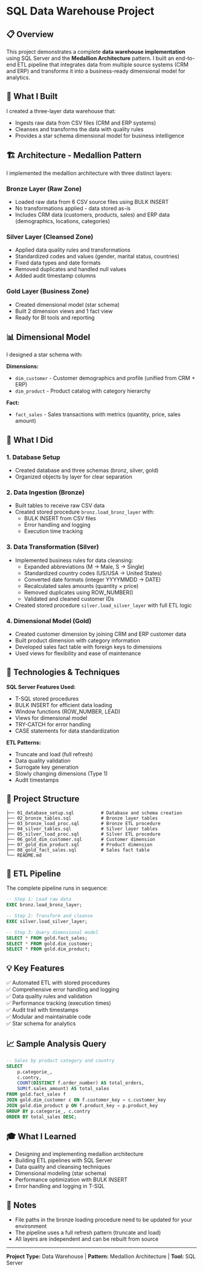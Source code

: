 # SQL Data Warehouse Project

## 📋 Overview

This project demonstrates a complete **data warehouse implementation** using SQL Server and the **Medallion Architecture** pattern. I built an end-to-end ETL pipeline that integrates data from multiple source systems (CRM and ERP) and transforms it into a business-ready dimensional model for analytics.

## 🎯 What I Built

I created a three-layer data warehouse that:
- Ingests raw data from CSV files (CRM and ERP systems)
- Cleanses and transforms the data with quality rules
- Provides a star schema dimensional model for business intelligence

## 🏗️ Architecture - Medallion Pattern

I implemented the medallion architecture with three distinct layers:

### Bronze Layer (Raw Zone)
- Loaded raw data from 6 CSV source files using BULK INSERT
- No transformations applied - data stored as-is
- Includes CRM data (customers, products, sales) and ERP data (demographics, locations, categories)

### Silver Layer (Cleansed Zone)
- Applied data quality rules and transformations
- Standardized codes and values (gender, marital status, countries)
- Fixed data types and date formats
- Removed duplicates and handled null values
- Added audit timestamp columns

### Gold Layer (Business Zone)
- Created dimensional model (star schema)
- Built 2 dimension views and 1 fact view
- Ready for BI tools and reporting

## 📊 Dimensional Model

I designed a star schema with:

**Dimensions:**
- `dim_customer` - Customer demographics and profile (unified from CRM + ERP)
- `dim_product` - Product catalog with category hierarchy

**Fact:**
- `fact_sales` - Sales transactions with metrics (quantity, price, sales amount)

## 🔧 What I Did

### 1. Database Setup
- Created database and three schemas (bronz, silver, gold)
- Organized objects by layer for clear separation

### 2. Data Ingestion (Bronze)
- Built tables to receive raw CSV data
- Created stored procedure `bronz.load_bronz_layer` with:
  - BULK INSERT from CSV files
  - Error handling and logging
  - Execution time tracking

### 3. Data Transformation (Silver)
- Implemented business rules for data cleansing:
  - Expanded abbreviations (M → Male, S → Single)
  - Standardized country codes (US/USA → United States)
  - Converted date formats (integer YYYYMMDD → DATE)
  - Recalculated sales amounts (quantity × price)
  - Removed duplicates using ROW_NUMBER()
  - Validated and cleaned customer IDs
- Created stored procedure `silver.load_silver_layer` with full ETL logic

### 4. Dimensional Model (Gold)
- Created customer dimension by joining CRM and ERP customer data
- Built product dimension with category information
- Developed sales fact table with foreign keys to dimensions
- Used views for flexibility and ease of maintenance

## 🚀 Technologies & Techniques

**SQL Server Features Used:**
- T-SQL stored procedures
- BULK INSERT for efficient data loading
- Window functions (ROW_NUMBER, LEAD)
- Views for dimensional model
- TRY-CATCH for error handling
- CASE statements for data standardization

**ETL Patterns:**
- Truncate and load (full refresh)
- Data quality validation
- Surrogate key generation
- Slowly changing dimensions (Type 1)
- Audit timestamps

## 📁 Project Structure

```
├── 01_database_setup.sql          # Database and schema creation
├── 02_bronze_tables.sql           # Bronze layer tables
├── 03_bronze_load_proc.sql        # Bronze ETL procedure
├── 04_silver_tables.sql           # Silver layer tables
├── 05_silver_load_proc.sql        # Silver ETL procedure
├── 06_gold_dim_customer.sql       # Customer dimension
├── 07_gold_dim_product.sql        # Product dimension
├── 08_gold_fact_sales.sql         # Sales fact table
└── README.md
```

## 🔄 ETL Pipeline

The complete pipeline runs in sequence:

```sql
-- Step 1: Load raw data
EXEC bronz.load_bronz_layer;

-- Step 2: Transform and cleanse
EXEC silver.load_silver_layer;

-- Step 3: Query dimensional model
SELECT * FROM gold.fact_sales;
SELECT * FROM gold.dim_customer;
SELECT * FROM gold.dim_product;
```

## 💡 Key Features

✅ Automated ETL with stored procedures  
✅ Comprehensive error handling and logging  
✅ Data quality rules and validation  
✅ Performance tracking (execution times)  
✅ Audit trail with timestamps  
✅ Modular and maintainable code  
✅ Star schema for analytics  

## 📈 Sample Analysis Query

```sql
-- Sales by product category and country
SELECT 
    p.categorie_,
    c.contry,
    COUNT(DISTINCT f.order_number) AS total_orders,
    SUM(f.sales_amount) AS total_sales
FROM gold.fact_sales f
JOIN gold.dim_customer c ON f.customer_key = c.customer_key
JOIN gold.dim_product p ON f.product_key = p.product_key
GROUP BY p.categorie_, c.contry
ORDER BY total_sales DESC;
```

## 🎓 What I Learned

- Designing and implementing medallion architecture
- Building ETL pipelines with SQL Server
- Data quality and cleansing techniques
- Dimensional modeling (star schema)
- Performance optimization with BULK INSERT
- Error handling and logging in T-SQL

## 📝 Notes

- File paths in the bronze loading procedure need to be updated for your environment
- The pipeline uses a full refresh pattern (truncate and load)
- All layers are independent and can be rebuilt from source

---

**Project Type:** Data Warehouse | **Pattern:** Medallion Architecture | **Tool:** SQL Server
